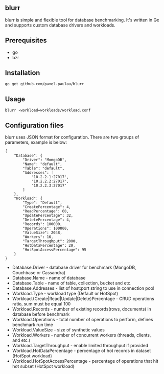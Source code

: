 blurr
-----

blurr is simple and flexible tool for database benchmarking. It's written in Go and supports custom database drivers and workloads.

Prerequisites
-------------

* go
* bzr

Installation
------------

    go get github.com/pavel-paulau/blurr

Usage
-----

    blurr -workload=workloads/workload.conf

Configuration files
-------------------

blurr uses JSON format for configuration. There are two groups of parameters, example is below:

    {
        "Database": {
            "Driver": "MongoDB",
            "Name": "default",
            "Table": "default",
            "Addresses": [
                "10.2.2.1:27017",
                "10.2.2.2:27017",
                "10.2.2.3:27017"
            ]
        },
        "Workload": {
            "Type": "Default",
            "CreatePercentage": 4,
            "ReadPercentage": 60,
            "UpdatePercentage": 32,
            "DeletePercentage": 4,
            "Records": 100000,
            "Operations": 100000,
            "ValueSize": 2048,
            "Workers": 16,
            "TargetThroughput": 2000,
            "HotDataPercentage": 20,
            "HotSpotAccessPercentage": 95
        }
    }

* Database.Driver - database driver for benchmark (MongoDB, Couchbase or Cassandra)
* Database.Name - name of database
* Database.Table - name of table, collection, bucket and etc.
* Database.Addresses - list of host:port string to use in connection pool
* Workload.Type - workload type (Default or HotSpot)
* Workload.(Create|Read|Update|Delete)Percentage - CRUD operations ratio, sum must be equal 100
* Workload.Records - number of existing records(rows, documents) in database before benchmark
* Workload.Operations - total number of operations to perform, defines benchmark run time
* Workload.ValueSize - size of synthetic values
* Workload.Workers - number of concurrent workers (threads, clients, and etc.)
* Workload.TargetThroughput - enable limited throughput if provided
* Workload.HotDataPercentage - percentage of hot records in dataset (HotSpot workload)
* Workload.HotSpotAccessPercentage - percentage of operations that hit hot subset (HotSpot workload)
